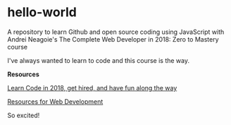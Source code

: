 # hello-world

A repository to learn Github and open source coding using JavaScript with Andrei Neagoie's The Complete Web Developer in 2018: Zero to Mastery course

I've always wanted to learn to code and this course is the way.

<b>Resources</b>

<a href="https://hackernoon.com/learn-to-code-in-2018-get-hired-and-have-fun-along-the-way-b338247eed6a"> Learn Code in 2018, get hired, and have fun along the way</a>

<a href="https://zero-to-mastery.github.io/resources/">Resources for Web Development</a>

So excited!
